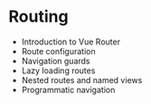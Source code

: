 
# Routing

- Introduction to Vue Router
- Route configuration
- Navigation guards
- Lazy loading routes
- Nested routes and named views
- Programmatic navigation

